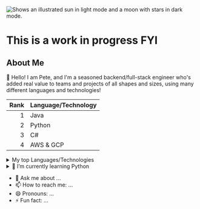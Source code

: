 <picture>
  <source media="(prefers-color-scheme: dark)" srcset="https://user-images.githubusercontent.com/25423296/163456776-7f95b81a-f1ed-45f7-b7ab-8fa810d529fa.png">
  <source media="(prefers-color-scheme: light)" srcset="https://user-images.githubusercontent.com/25423296/163456779-a8556205-d0a5-45e2-ac17-42d089e3c3f8.png">
  <img alt="Shows an illustrated sun in light mode and a moon with stars in dark mode." src="https://user-images.githubusercontent.com/25423296/163456779-a8556205-d0a5-45e2-ac17-42d089e3c3f8.png">
</picture>

# This is a work in progress FYI

## About Me

👋 Hello! I am Pete, and I'm a seasoned backend/full-stack engineer who's added real value to teams and projects of all shapes and sizes, using many different languages and technologies!

| Rank | Language/Technology |
|-----:|---------------|
|     1|  Java             |
|     2| Python              |
|     3|  C#             |
|     4 | AWS & GCP              |

<details>
  <summary>My top Languages/Technologies</summary>

  | Proficiency | Languages |
  |-----:|-----------|
  |     Expert|  Java             |
  |     Expert|  C#             |
  |     Intermediate| Python              |
  |     Intermediate| AWS, GCP, Containers, K8S             |

</details>

<details>
  <summary>🌱 I’m currently learning Python</summary>
  - I've enjoyed using it to date and feel that its creator and the Python community have done a good job at keeping the ecosystem organized and sane.
  - It sounds trivial but it isn't: the lack of brackets really reduces visual noise and makes code a good chunk easier to read, it really does.
  - The list slicing and comprehension syntax is complex and terse but delivers big rewards once you begin to remember the various rules.
  - One area I need to freshen up on is Multiprocessing. The last time I read about it, the GIL was the big problem, meaning that whilst multithreading was possible, multiprocessing was not as you were effectively limited to 1 process.
</details>

- 💬 Ask me about ...
- 📫 How to reach me: ...
- 😄 Pronouns: ...
- ⚡ Fun fact: ...



<!--
**sming/sming** is a ✨ _special_ ✨ repository because its `README.md` (this file) appears on your GitHub profile.

Here are some ideas to get you started:

- 🔭 I’m currently working on ...
- 👯 I’m looking to collaborate on ...
- 🤔 I’m looking for help with ...
- 💬 Ask me about ...
- 📫 How to reach me: ...
- 😄 Pronouns: ...
- ⚡ Fun fact: ...
-->
